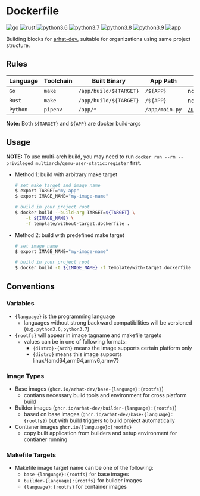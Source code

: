 # Dockerfile

[![go](https://github.com/arhat-dev/dockerfile/workflows/go/badge.svg)](https://github.com/arhat-dev/dockerfile/actions?workflow=go)
[![rust](https://github.com/arhat-dev/dockerfile/workflows/rust/badge.svg)](https://github.com/arhat-dev/dockerfile/actions?workflow=rust)
[![python3.6](https://github.com/arhat-dev/dockerfile/workflows/python3.6/badge.svg)](https://github.com/arhat-dev/dockerfile/actions?workflow=python3.6)
[![python3.7](https://github.com/arhat-dev/dockerfile/workflows/python3.7/badge.svg)](https://github.com/arhat-dev/dockerfile/actions?workflow=python3.7)
[![python3.8](https://github.com/arhat-dev/dockerfile/workflows/python3.8/badge.svg)](https://github.com/arhat-dev/dockerfile/actions?workflow=python3.8)
[![python3.9](https://github.com/arhat-dev/dockerfile/workflows/python3.9/badge.svg)](https://github.com/arhat-dev/dockerfile/actions?workflow=python3.9)
[![app](https://github.com/arhat-dev/dockerfile/workflows/app/badge.svg)](https://github.com/arhat-dev/dockerfile/actions?workflow=app)

Building blocks for [arhat-dev](https://github.com/arhat-dev), suitable for organizations using same project structure.

## Rules

| Language | Toolchain | Built Binary           | App Path       | Entrypoint                                                    |
| -------- | --------- | ---------------------- | -------------- | ------------------------------------------------------------- |
| `Go`     | `make`    | `/app/build/${TARGET}` | `/${APP}`      | none                                                          |
| `Rust`   | `make`    | `/app/build/${TARGET}` | `/${APP}`      | none                                                          |
| `Python` | `pipenv`  | `/app/*`               | `/app/main.py` | [`/usr/local/bin/entrypoint`](./scripts/python/entrypoint.sh) |

__Note:__ Both `${TARGET}` and `${APP}` are docker build-args

## Usage

__NOTE:__ To use multi-arch build, you may need to run `docker run --rm --privileged multiarch/qemu-user-static:register` first.

- Method 1: build with arbitrary make target

    ```bash
    # set make target and image name
    $ export TARGET="my-app"
    $ export IMAGE_NAME="my-image-name"

    # build in your project root
    $ docker build --build-arg TARGET=${TARGET} \
        -t ${IMAGE_NAME} \
        -f template/without-target.dockerfile .
    ```

- Method 2: build with predefined make target

    ```bash
    # set image name
    $ export IMAGE_NAME="my-image-name"

    # build in your project root
    $ docker build -t ${IMAGE_NAME} -f template/with-target.dockerfile
    ```

## Conventions

### Variables

- `{language}` is the programming language
  - languages without strong backward compatibilities will be versioned (e.g. `python3.6`, `python3.7`)
- `{rootfs}` will appear in image tagname and makefile targets
  - values can be in one of following formats:
    - `{distro}-{arch}` means the image supports certain platform only
    - `{distro}` means this image supports linux/{amd64,arm64,armv6,armv7}

### Image Types

- Base images (`ghcr.io/arhat-dev/base-{language}:{rootfs}`)
  - contians necessary build tools and environment for cross platform build
- Builder images (`ghcr.io/arhat-dev/builder-{language}:{rootfs}`)
  - based on base images (`ghcr.io/arhat-dev/base-{language}:{rootfs}`) but with build triggers to build project automatically
- Contianer images `ghcr.io/{language}:{rootfs}`
  - copy built application from builders and setup environment for contianer running

### Makefile Targets

- Makefile image target name can be one of the following:
  - `base-{language}:{rootfs}` for base images
  - `builder-{language}:{rootfs}` for builder images
  - `{language}:{rootfs}` for container images
